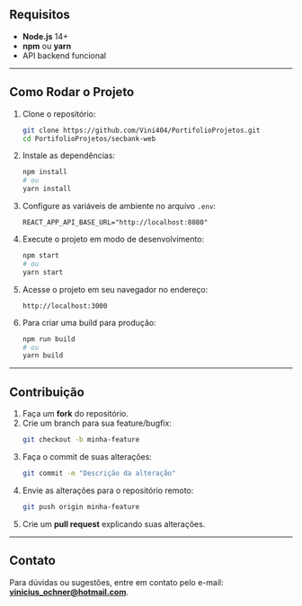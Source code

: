 ## Requisitos

- **Node.js** 14+
- **npm** ou **yarn**
- API backend funcional

---

## Como Rodar o Projeto

1. Clone o repositório:
   ```bash
   git clone https://github.com/Vini404/PortifolioProjetos.git
   cd PortifolioProjetos/secbank-web
   ```

2. Instale as dependências:
   ```bash
   npm install
   # ou
   yarn install
   ```

3. Configure as variáveis de ambiente no arquivo `.env`:
   ```env
   REACT_APP_API_BASE_URL="http://localhost:8080"
   ```

4. Execute o projeto em modo de desenvolvimento:
   ```bash
   npm start
   # ou
   yarn start
   ```

5. Acesse o projeto em seu navegador no endereço:
   ```
   http://localhost:3000
   ```

6. Para criar uma build para produção:
   ```bash
   npm run build
   # ou
   yarn build
   ```

---

## Contribuição

1. Faça um **fork** do repositório.
2. Crie um branch para sua feature/bugfix:
   ```bash
   git checkout -b minha-feature
   ```
3. Faça o commit de suas alterações:
   ```bash
   git commit -m "Descrição da alteração"
   ```
4. Envie as alterações para o repositório remoto:
   ```bash
   git push origin minha-feature
   ```
5. Crie um **pull request** explicando suas alterações.

---

## Contato

Para dúvidas ou sugestões, entre em contato pelo e-mail: **vinicius_ochner@hotmail.com**.
